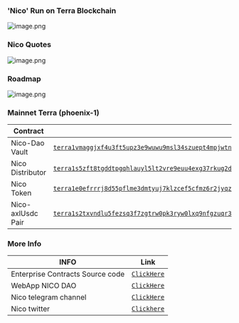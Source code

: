 ### 'Nico' Run on Terra Blockchain 
![image.png](https://raw.githubusercontent.com/NicoToken/NICOToken/main/asset/Nicologo.png)
### Nico Quotes  
![image.png](https://raw.githubusercontent.com/NicoToken/NICOToken/main/NicoQuotes/Nicoquote.jpg)


### Roadmap
![image.png](https://raw.githubusercontent.com/NicoToken/NICOToken/main/whitepaper/Roadmap.jpg)




### Mainnet Terra (phoenix-1)

| Contract            | Address   |
| ------------------- | --------- |
| Nico-Dao Vault      |[`terra1vmaggjxf4u3ft5upz3e9wuwu9msl34szuept4mpjwtnud4l65eaqvxyh5u`](https://terrasco.pe/mainnet/address/terra1vmaggjxf4u3ft5upz3e9wuwu9msl34szuept4mpjwtnud4l65eaqvxyh5u)        |
| Nico Distributor    | [`terra1s5zft8tgddtpgqhlauyl5lt2vre9euu4exg37rkug2dv4l7leygqsvj79g`('terra1rargvklgrh3g6950akvrz4pr8vcng2dhj7yt3p')](https://terrasco.pe/mainnet/address/terra1s5zft8tgddtpgqhlauyl5lt2vre9euu4exg37rkug2dv4l7leygqsvj79g)        |
| Nico Token          | [`terra1e0efrrrj8d55pflme3dmtyuj7klzcef5cfmz6r2jyqz77kk2jz3qa6drg3`](https://terrasco.pe/mainnet/address/terra1e0efrrrj8d55pflme3dmtyuj7klzcef5cfmz6r2jyqz77kk2jz3qa6drg3)        |
| Nico-axlUsdc Pair   | [`terra1s2txvndlu5fezsq3f7zgtrw0pk3ryw0lxq9nfgzuqr3hhlnc92xsghwnzm`](https://chainsco.pe/terra2/address/terra1s2txvndlu5fezsq3f7zgtrw0pk3ryw0lxq9nfgzuqr3hhlnc92xsghwnzm#!) |




### More Info

| INFO                | Link         |
| ------------------- | ---------    |
| Enterprise Contracts Source code                           | [`ClickHere`](https://github.com/terra-money/enterprise-contracts) |
| WebApp NICO DAO                            | [`ClickHere`](https://nicodao.tech) |
| Nico telegram channel                           | [`ClickHere`](https://t.me/nicotalk1201) |
| Nico twitter                           | [`Clickhere`](https://twitter.com/NICOmoneyDAO?t=H3O9Z1JflwjdzBmxTy9DlA&s=09) |
